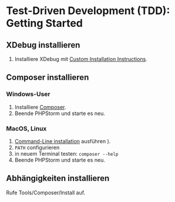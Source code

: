 # Test-Driven Development (TDD): Getting Started
## XDebug installieren
1. Installiere XDebug mit [Custom Installation Instructions](https://xdebug.org/wizard.php).
## Composer installieren
### Windows-User
1. Installiere [Composer](https://getcomposer.org/Composer-Setup.exe).
1. Beende PHPStorm und starte es neu.
### MacOS, Linux
1. [Command-Line installation](https://getcomposer.org/download/) ausführen ).
1. `PATH` configurieren
1. in neuem Terminal testen: `composer --help`
1. Beende PHPStorm und starte es neu.
## Abhängigkeiten installieren
Rufe Tools/Composer/Install auf.
